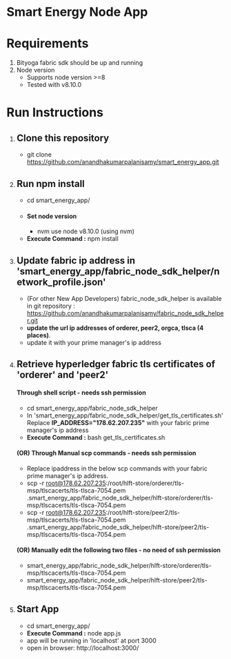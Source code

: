 # Smart Energy Node App

# Requirements
  1. Bityoga fabric sdk should be up and running
  2. Node version
     - Supports node version >=8
     - Tested with v8.10.0

# Run Instructions
  1. ## Clone this repository
      - git clone https://github.com/anandhakumarpalanisamy/smart_energy_app.git
      
  2. ## Run npm install
      - cd smart_energy_app/
      - ####  Set node version
          -  nvm use node v8.10.0   (using nvm)
      - **Execute  Command :** npm install
      
  3. ## Update fabric ip address in 'smart_energy_app/fabric_node_sdk_helper/network_profile.json'
      - (For other New App Developers) fabric_node_sdk_helper is available in git repository  : https://github.com/anandhakumarpalanisamy/fabric_node_sdk_helper.git 
      - **update the url ip addresses of orderer, peer2, orgca, tlsca (4 places)**.
      - update it with your prime manager's ip address
      
  4.  ## Retrieve hyperledger fabric tls certificates of 'orderer' and 'peer2'
      #### Through shell script - needs ssh permission
        - cd smart_energy_app/fabric_node_sdk_helper
        - In 'smart_energy_app/fabric_node_sdk_helper/get_tls_certificates.sh' Replace **IP_ADDRESS="178.62.207.235"** with your fabric prime manager's ip address
        - **Execute  Command :** bash get_tls_certificates.sh
      #### (OR) Through Manual scp commands - needs ssh permission
        - Replace ipaddress in the below scp commands with your fabric prime manager's ip address.
        - scp -r root@178.62.207.235:/root/hlft-store/orderer/tls-msp/tlscacerts/tls-tlsca-7054.pem .smart_energy_app/fabric_node_sdk_helper/hlft-store/orderer/tls-msp/tlscacerts/tls-tlsca-7054.pem
        - scp -r root@178.62.207.235:/root/hlft-store/peer2/tls-msp/tlscacerts/tls-tlsca-7054.pem .smart_energy_app/fabric_node_sdk_helper/hlft-store/peer2/tls-msp/tlscacerts/tls-tlsca-7054.pem
        
      #### (OR) Manually edit the following two files - no need of ssh permission
        - smart_energy_app/fabric_node_sdk_helper/hlft-store/orderer/tls-msp/tlscacerts/tls-tlsca-7054.pem
        - smart_energy_app/fabric_node_sdk_helper/hlft-store/peer2/tls-msp/tlscacerts/tls-tlsca-7054.pem
         
         
        
   5. ## Start App
        - cd smart_energy_app/
        - **Execute  Command :** node app.js
        - app will be running in 'localhost' at port 3000
        - open in browser: http://localhost:3000/ 
